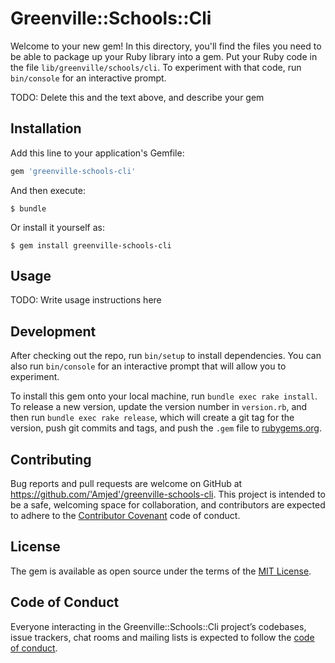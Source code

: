 # Greenville::Schools::Cli

Welcome to your new gem! In this directory, you'll find the files you need to be able to package up your Ruby library into a gem. Put your Ruby code in the file `lib/greenville/schools/cli`. To experiment with that code, run `bin/console` for an interactive prompt.

TODO: Delete this and the text above, and describe your gem

## Installation

Add this line to your application's Gemfile:

```ruby
gem 'greenville-schools-cli'
```

And then execute:

    $ bundle

Or install it yourself as:

    $ gem install greenville-schools-cli

## Usage

TODO: Write usage instructions here

## Development

After checking out the repo, run `bin/setup` to install dependencies. You can also run `bin/console` for an interactive prompt that will allow you to experiment.

To install this gem onto your local machine, run `bundle exec rake install`. To release a new version, update the version number in `version.rb`, and then run `bundle exec rake release`, which will create a git tag for the version, push git commits and tags, and push the `.gem` file to [rubygems.org](https://rubygems.org).

## Contributing

Bug reports and pull requests are welcome on GitHub at https://github.com/'Amjed'/greenville-schools-cli. This project is intended to be a safe, welcoming space for collaboration, and contributors are expected to adhere to the [Contributor Covenant](http://contributor-covenant.org) code of conduct.

## License

The gem is available as open source under the terms of the [MIT License](https://opensource.org/licenses/MIT).

## Code of Conduct

Everyone interacting in the Greenville::Schools::Cli project’s codebases, issue trackers, chat rooms and mailing lists is expected to follow the [code of conduct](https://github.com/'Amjed'/greenville-schools-cli/blob/master/CODE_OF_CONDUCT.md).
